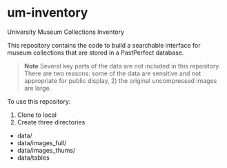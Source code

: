 # um-inventory
University Museum Collections Inventory

This repository contains the code to build a searchable interface for museum collections that are stored in a PastPerfect database.

> **Note**
> Several key parts of the data are not included in this repository. There are two reasons: some of the data are sensitive and not appropriate for public display, 2) the original uncompressed images are large.

To use this repository:
1. Clone to local
2. Create three directories
  - data/
  - data/images_full/
  - data/images_thums/
  - data/tables